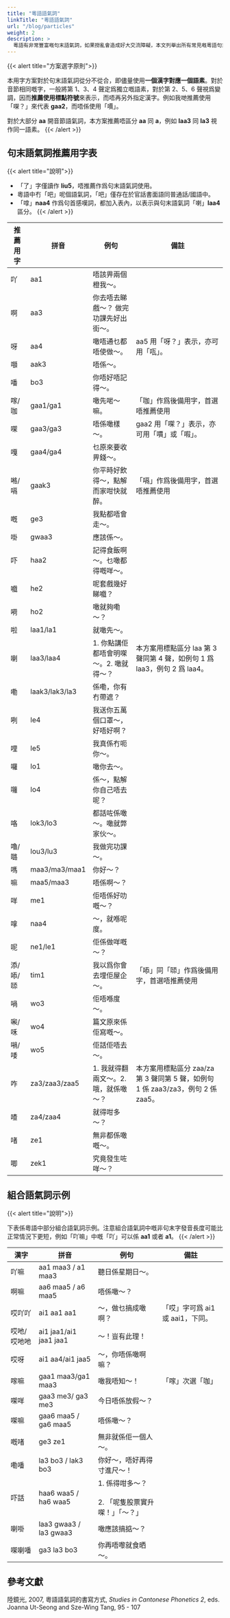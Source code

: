 ```yaml
---
title: "粵語語氣詞"
linkTitle: "粵語語氣詞"
url: "/blog/particles"
weight: 2
description: >
  粵語有非常豐富嘅句末語氣詞，如果撈亂會造成好大交流障礙，本文列舉出所有常見嘅粵語句末語氣詞同佢哋嘅推薦寫法，等大家可以寫規範粵文。
---
```


{{< alert title="方案選字原則">}}

本用字方案對於句末語氣詞從分不從合，即儘量使用**一個漢字對應一個語素**。對於音節相同嘅字，一般將第 1、3、4 聲定爲獨立嘅語素，對於第 2、5、6 聲視爲變調，因而**推薦使用標點符號**來表示，而唔再另外指定漢字。例如我哋推薦使用「㗎？」來代表 **gaa2**，而唔係使用「𠿪」。

對於大部分 **aa** 開音節語氣詞，本方案推薦唔區分 **aa** 同 **a**，例如 **laa3** 同 **la3** 視作同一語素。
{{< /alert >}}

## 句末語氣詞推薦用字表

{{< alert title="說明">}}

- 「了」字僅讀作 **liu5**，唔推薦作爲句末語氣詞使用。
- 粵語中冇「吧」呢個語氣詞，「吧」僅存在於官話書面語同普通話/國語中。
- 「嗱」**naa4** 作爲句首感嘆詞，都加入表內，以表示與句末語氣詞「喇」**laa4** 區分。
  {{< /alert >}}

| 推薦用字 | 拼音           | 例句                                   | 備註                                                                             |
| -------- | -------------- | -------------------------------------- | -------------------------------------------------------------------------------- |
| 吖       | aa1            | 唔該畀兩個橙我～。                     |                                                                                  |
| 啊       | aa3            | 你去唔去睇戲～？ 做完功課先好出街～。  |                                                                                  |
| 呀       | aa4            | 噉唔通乜都唔使做～。                   | aa5 用「呀？」表示，亦可用「咓」。                                               |
| 𡅅       | aak3           | 唔係～。                               |                                                                                  |
| 噃       | bo3            | 你唔好唔記得～。                       |                                                                                  |
| 𠺢/咖    | gaa1/ga1       | 噉先啱～嘛。                           | 「咖」作爲後備用字，首選唔推薦使用                                               |
| 㗎       | gaa3/ga3       | 唔係噉樣～。                           | gaa2 用「㗎？」表示，亦可用「𠿪」或「㗇」。                                      |
| 嘎       | gaa4/ga4       | 乜原來要收畀錢～。                     |                                                                                  |
| 𠺝/嗝    | gaak3          | 你平時好飲得～，點解而家咁快就醉。     | 「嗝」作爲後備用字，首選唔推薦使用                                               |
| 嘅       | ge3            | 我點都唔會走～。                       |                                                                                  |
| 啩       | gwaa3          | 應該係～。                             |                                                                                  |
| 吓       | haa2           | 記得食飯啊～。乜噉都得嘅咩～。         |                                                                                  |
| 嚱       | he2            | 呢套戲幾好睇嚱？                       |                                                                                  |
| 嗬       | ho2            | 噉就夠嘞～？                           |                                                                                  |
| 啦       | laa1/la1       | 就噉先～。                             |                                                                                  |
| 喇       | laa3/laa4      | 1. 你點講佢都唔會明㗎～。2. 噉就得～？ | 本方案用標點區分 laa 第 3 聲同第 4 聲，如例句 1 爲 laa3，例句 2 爲 laa4。        |
| 嘞       | laak3/lak3/la3 | 係嘞，你有冇帶遮？                     |                                                                                  |
| 咧       | le4            | 我送你五萬個口罩～，好唔好啊？         |                                                                                  |
| 哩       | le5            | 我真係冇呃你～。                       |                                                                                  |
| 囉       | lo1            | 噉你去～。                             |                                                                                  |
| 囖       | lo4            | 係～，點解你自己唔去呢？               |                                                                                  |
| 咯       | lok3/lo3       | 都話咗係噉～。噉就弊家伙～。           |                                                                                  |
| 嚕/𡀔    | lou3/lu3       | 我做完功課～。                         |                                                                                  |
| 嗎       | maa3/ma3/maa1  | 你好～？                               |                                                                                  |
| 嘛       | maa5/maa3      | 唔係啊～？                             |                                                                                  |
| 咩       | me1            | 佢唔係好叻嘅～？                       |                                                                                  |
| 嗱       | naa4           | ～，就喺呢度。                         |                                                                                  |
| 呢       | ne1/le1        | 佢係做咩嘅～？                         |                                                                                  |
| 添/㖭/𠻹 | tim1           | 我以爲你會去埋佢屋企～。               | 「㖭」同「𠻹」作爲後備用字，首選唔推薦使用                                       |
| 喎       | wo3            | 佢唔喺度～。                           |                                                                                  |
| 啝/咊    | wo4            | 篇文原來係佢寫嘅～。                   |                                                                                  |
| 𡁜/唩    | wo5            | 佢話佢唔去～。                         |                                                                                  |
| 咋       | za3/zaa3/zaa5  | 1. 我就得翻兩文～。2. 哦，就係噉～？   | 本方案用標點區分 zaa/za 第 3 聲同第 5 聲，如例句 1 係 zaa3/za3，例句 2 係 zaa5。 |
| 喳       | za4/zaa4       | 就得咁多～？                           |                                                                                  |
| 啫       | ze1            | 無非都係噉嘅～。                       |                                                                                  |
| 唧       | zek1           | 究竟發生咗咩～？                       |                                                                                  |

## 組合語氣詞示例

{{< alert title="說明">}}

下表係粵語中部分組合語氣詞示例。注意組合語氣詞中嘅非句末字發音長度可能比正常情況下更短，例如「吖嘛」中嘅「吖」可以係 **aa1** 或者 **a1**。
{{< /alert >}}

| 漢字        | 拼音                   | 例句                                                    | 備註                             |
| ----------- | ---------------------- | ------------------------------------------------------- | -------------------------------- |
| 吖嘛        | aa1 maa3 / a1 maa3     | 聽日係星期日～。                                        |                                  |
| 啊嘛        | aa6 maa5 / a6 maa5     | 唔係噉～？                                              |                                  |
| 哎吖吖      | ai1 aa1 aa1            | ～，做乜搞成噉啊？                                      | 「哎」字可爲 ai1 或 aai1，下同。 |
| 哎吔/哎吔吔 | ai1 jaa1/ai1 jaa1 jaa1 | ～！豈有此理！                                          |                                  |
| 哎呀        | ai1 aa4/ai1 jaa5       | ～，你唔係噉啊嘛？                                      |                                  |
| 𠺢嘛        | gaa1 maa3/ga1 maa3     | 噉我唔知～！                                            | 「𠺢」次選「咖」                 |
| 㗎咩        | gaa3 me3/ ga3 me3      | 今日唔係放假～？                                        |                                  |
| 㗎嘛        | gaa6 maa5 / ga6 maa5   | 唔係噉～？                                              |                                  |
| 嘅啫        | ge3 ze1                | 無非就係佢一個人～。                                    |                                  |
| 嘞噃        | la3 bo3 / lak3 bo3     | 你好～，唔好再得寸進尺～！                              |                                  |
| 吓話        | haa6 waa5 / ha6 waa5   | 1. 係得咁多～？<br><br> 2. 「呢隻股票實升㗎！」「～？」 |                                  |
| 喇啩        | laa3 gwaa3 / la3 gwaa3 | 噉應該搞掂～？                                          |                                  |
| 㗎喇噃      | ga3 la3 bo3            | 你再唔嚟就食晒～。                                      |                                  |

## 參考文獻

陸鏡光, 2007, 粵語語氣詞的書寫方式, _Studies in Cantonese Phonetics 2_, eds. Joanna Ut-Seong and Sze-Wing Tang, 95 - 107
